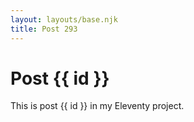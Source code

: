 ```yaml
---
layout: layouts/base.njk
title: Post 293
---
```


# Post {{ id }}

This is post {{ id }} in my Eleventy project.
